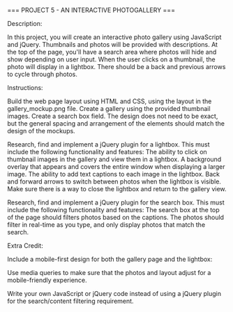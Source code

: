 === PROJECT 5 - AN INTERACTIVE PHOTOGALLERY ===

Description:

In this project, you will create an interactive photo gallery using JavaScript and jQuery. Thumbnails and photos will be provided with descriptions. At the top of the page, you'll have a search area where photos will hide and show depending on user input. When the user clicks on a thumbnail, the photo will display in a lightbox. There should be a back and previous arrows to cycle through photos.

Instructions:

Build the web page layout using HTML and CSS, using the layout in the gallery_mockup.png file.
Create a gallery using the provided thumbnail images.
Create a search box field.
The design does not need to be exact, but the general spacing and arrangement of the elements should match the design of the mockups.

Research, find and implement a jQuery plugin for a lightbox. This must include the following functionality and features:
The ability to click on thumbnail images in the gallery and view them in a lightbox.
A background overlay that appears and covers the entire window when displaying a larger image.
The ability to add text captions to each image in the lightbox.
Back and forward arrows to switch between photos when the lightbox is visible.
Make sure there is a way to close the lightbox and return to the gallery view.


Research, find and implement a jQuery plugin for the search box. This must include the following functionality and features:
The search box at the top of the page should filters photos based on the captions.
The photos should filter in real-time as you type, and only display photos that match the search.
    
Extra Credit:


Include a mobile-first design for both the gallery page and the lightbox:

Use media queries to make sure that the photos and layout adjust for a mobile-friendly experience.

Write your own JavaScript or jQuery code instead of using a jQuery plugin for the search/content filtering requirement.
